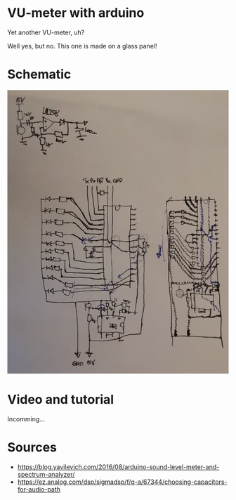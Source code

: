 # VU-meter with arduino

Yet another VU-meter, uh?

Well yes, but no. This one is made on a glass panel!

# Schematic

![Schematic](/schematic.png)

# Video and tutorial

Incomming...

# Sources

* https://blog.yavilevich.com/2016/08/arduino-sound-level-meter-and-spectrum-analyzer/
* https://ez.analog.com/dsp/sigmadsp/f/q-a/67344/choosing-capacitors-for-audio-path
